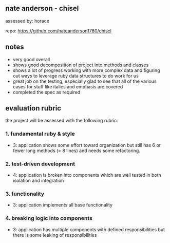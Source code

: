 ## nate anderson - chisel

assessed by: horace

repo: https://github.com/nateanderson1780/chisel

## notes

* very good overall
* shows good decomposition of project into methods and classes
* shows a lot of progress working with more complex data and figuring out ways to leverage
ruby data structures to do work for us
* great job on the testing, especially glad to see that all of the various cases for stuff like
italics and emphasis are covered
* completed the spec as required

## evaluation rubric

the project will be assessed with the following rubric:

### 1. fundamental ruby & style

* 3:  application shows some effort toward organization but still has 6 or fewer long methods (> 8 lines) and needs some refactoring.

### 2. test-driven development

* 4: application is broken into components which are well tested in both isolation and integration

### 3. functionality

* 3: application implements all base functionality

### 4. breaking logic into components

* 3: application has multiple components with defined responsibilities but there is some leaking of responsibilities
